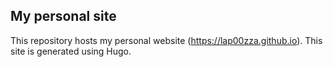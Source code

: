 ## My personal site
This repository hosts my personal website (https://lap00zza.github.io). This site is generated using Hugo.